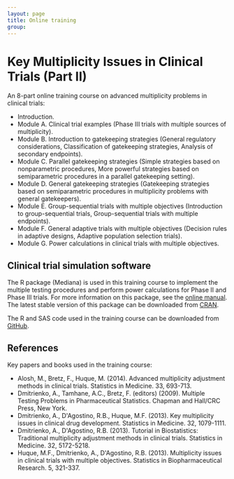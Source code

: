 ```yaml
---
layout: page
title: Online training
group: 
---
```


# Key Multiplicity Issues in Clinical Trials (Part II)

An 8-part online training course on advanced multiplicity problems in clinical trials:

* Introduction.
* Module A. Clinical trial examples (Phase III trials with multiple sources of multiplicity).
* Module B. Introduction to gatekeeping strategies (General regulatory considerations, Classification of gatekeeping strategies, Analysis of secondary endpoints).
* Module C. Parallel gatekeeping strategies (Simple strategies based on nonparametric procedures, More powerful strategies based on semiparametric procedures in a parallel gatekeeping setting).
* Module D. General gatekeeping strategies (Gatekeeping strategies based on semiparametric procedures in multiplicity problems with general gatekeepers).
* Module E. Group-sequential trials with multiple objectives (Introduction to group-sequential trials, Group-sequential trials with multiple endpoints).
* Module F. General adaptive trials with multiple objectives (Decision rules in adaptive designs, Adaptive population selection trials).
* Module G. Power calculations in clinical trials with multiple objectives.

## Clinical trial simulation software

The R package (Mediana) is used in this training course to implement the multiple testing procedures and perform power calculations for Phase II and Phase III trials. For more information on this package, see the [online manual](http://gpaux.github.io/Mediana). The latest stable version of this package can be downloaded from [CRAN](https://cran.r-project.org/web/packages/Mediana/index.html). 

The R and SAS code used in the training course can be downloaded from [GitHub](https://github.com/medianasoft/MultCompSAS).

## References

Key papers and books used in the training course:

* Alosh, M., Bretz, F., Huque, M. (2014). Advanced multiplicity adjustment methods in clinical trials. Statistics in Medicine. 33, 693-713.
* Dmitrienko, A., Tamhane, A.C., Bretz, F. (editors) (2009). Multiple Testing Problems in Pharmaceutical Statistics. Chapman and Hall/CRC Press, New York.
* Dmitrienko, A., D'Agostino, R.B., Huque, M.F. (2013). Key multiplicity issues in clinical drug development. Statistics in Medicine. 32, 1079-1111.
* Dmitrienko, A., D'Agostino, R.B. (2013). Tutorial in Biostatistics: Traditional multiplicity adjustment methods in clinical trials. Statistics in Medicine. 32, 5172-5218.
* Huque, M.F., Dmitrienko, A., D'Agostino, R.B. (2013). Multiplicity issues in clinical trials with multiple objectives. Statistics in Biopharmaceutical Research. 5, 321-337.